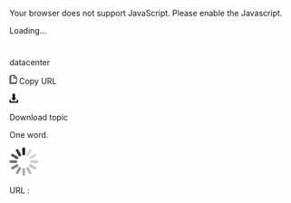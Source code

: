 Your browser does not support JavaScript. Please enable the Javascript.

Loading...

# 

datacenter

![Copy URL](media/datacenter/Copy.png)
Copy URL

![Download](media/datacenter/Download.png)

Download topic

One word.

![In progress](media/datacenter/activity-large.gif)

URL :
